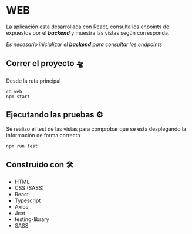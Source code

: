 # WEB 

La aplicación esta desarrollada con React, consulta los enpoints de expuestos por el ***backend*** y muestra las vistas según corresponda.

_Es necesario inicializar el ***backend*** para consultar los endpoints_


## Correr el proyecto 🛸 

Desde la ruta principal

```
cd web
npm start
```
## Ejecutando las pruebas ⚙️

Se realizo el test de las vistas para comprobar que se esta desplegando la información de forma correcta

```
npm run test
```

## Construido con 🛠️

- HTML
- CSS (SASS)
- React
- Typescript
- Axios
- Jest
- testing-library
- SASS

